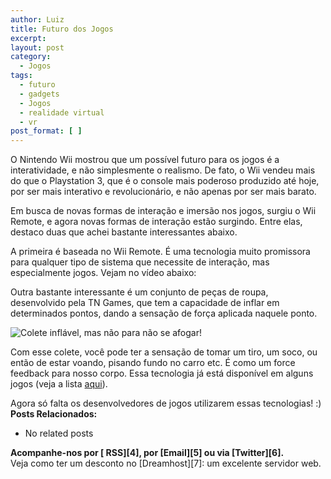 ```yaml
---
author: Luiz
title: Futuro dos Jogos
excerpt:
layout: post
category:
  - Jogos
tags:
  - futuro
  - gadgets
  - Jogos
  - realidade virtual
  - vr
post_format: [ ]
---
```

O Nintendo Wii mostrou que um possível futuro para os jogos é a interatividade, e não simplesmente o realismo. De fato, o Wii vendeu mais do que o Playstation 3, que é o console mais poderoso produzido até hoje, por ser mais interativo e revolucionário, e não apenas por ser mais barato.

Em busca de novas formas de interação e imersão nos jogos, surgiu o Wii Remote, e agora novas formas de interação estão surgindo. Entre elas, destaco duas que achei bastante interessantes abaixo.

A primeira é baseada no Wii Remote. É uma tecnologia muito promissora para qualquer tipo de sistema que necessite de interação, mas especialmente jogos. Vejam no vídeo abaixo:



Outra bastante interessante é um conjunto de peças de roupa, desenvolvido pela TN Games, que tem a capacidade de inflar em determinados pontos, dando a sensação de força aplicada naquele ponto.

![Colete inflável, mas não para não se afogar!][1]

Com esse colete, você pode ter a sensação de tomar um tiro, um soco, ou então de estar voando, pisando fundo no carro etc. É como um force feedback para nosso corpo. Essa tecnologia já está disponível em alguns jogos (veja a lista [aqui][2]).

Agora só falta os desenvolvedores de jogos utilizarem essas tecnologias! :) 
**Posts Relacionados:** 
*   No related posts









**Acompanhe-nos por [ RSS][4], por [Email][5] ou via [Twitter][6].**  
Veja como ter um desconto no [Dreamhost][7]: um excelente servidor web.

 [1]: http://vidageek.net/wp-content/uploads/2008/01/_44340741_vest_300.jpg
 [2]: http://www.tngames.com/games.php





